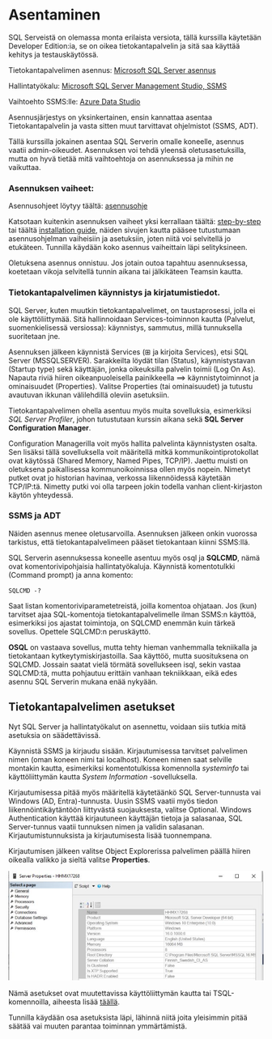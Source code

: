 # Asentaminen

SQL Serveistä on olemassa monta erilaista versiota, tällä kurssilla käytetään Developer Edition:ia, se on oikea tietokantapalvelin ja sitä saa käyttää kehitys ja testauskäytössä.

Tietokantapalvelimen asennus:
[Microsoft SQL Server asennus](https://www.microsoft.com/en-us/sql-server/sql-server-downloads)

Hallintatyökalu: 
[Microsoft SQL Server Management Studio, SSMS ](https://learn.microsoft.com/en-us/ssms/download-sql-server-management-studio-ssms)

Vaihtoehto SSMS:lle:
[Azure Data Studio](https://learn.microsoft.com/en-us/azure-data-studio/download-azure-data-studio?tabs=win-install%2Cwin-user-install%2Credhat-install%2Cwindows-uninstall%2Credhat-uninstall)

Asennusjärjestys on yksinkertainen, ensin kannattaa asentaa Tietokantapalvelin ja vasta sitten muut tarvittavat ohjelmistot (SSMS, ADT).

Tällä kurssilla jokainen asentaa SQL Serverin omalle koneelle, asennus vaatii admin-oikeudet. Asennuksen voi tehdä yleensä oletusasetuksilla, mutta on hyvä tietää mitä vaihtoehtoja on asennuksessa ja mihin ne vaikuttaa.

### Asennuksen vaiheet:

Asennusohjeet löytyy täältä: [asennusohje](https://learn.microsoft.com/en-us/sql/database-engine/install-windows/install-sql-server?view=sql-server-ver16)

Katsotaan kuitenkin asennuksen vaiheet yksi kerrallaan täältä: [step-by-step](https://www.csharp.com/article/step-by-step-installation-of-microsoft-sql-server-on-windows-system/) tai täältä [installation guide](https://www.visual-expert.com/EN/visual-expert-documentation/install-and-configure-visual-expert/sql-server-2019-installation-guide-visual-expert.html), näiden sivujen kautta pääsee tutustumaan asennusohjelman vaiheisiin ja asetuksiin, joten niitä voi selvitellä jo etukäteen. 
Tunnilla käydään koko asennus vaiheittain läpi selityksineen.

Oletuksena asennus onnistuu. Jos jotain outoa tapahtuu asennuksessa, koetetaan vikoja selvitellä tunnin aikana tai jälkikäteen Teamsin kautta.

### Tietokantapalvelimen käynnistys ja kirjatumistiedot.

SQL Server, kuten muutkin tietokantapalvelimet, on taustaprosessi, jolla ei ole käyttöliittymää. Sitä hallinnoidaan Services-toiminnon kautta (Palvelut, suomenkielisessä versiossa): käynnistys, sammutus, millä tunnuksella suoritetaan jne. 

Asennuksen jälkeen käynnistä Services (⊞ ja kirjoita Services), etsi SQL Server (MSSQLSERVER). Sarakkeilta löydät tilan (Status), käynnistystavan (Startup type) sekä käyttäjän, jonka oikeuksilla palvelin toimii (Log On As). Napauta riviä hiiren oikeanpuoleisella painikkeella ==> käynnistytoiminnot ja ominaisuudet (Properties). Valitse Properties (tai ominaisuudet) ja tutustu avautuvan ikkunan välilehdillä oleviin asetuksiin.

Tietokantapalvelimen ohella asentuu myös muita sovelluksia, esimerkiksi *SQL Server Profiler*, johon tutustutaan kurssin aikana sekä **SQL Server Configuration Manager**.

Configuration Managerilla voit myös hallita palvelinta käynnistysten osalta. Sen lisäksi tällä sovelluksella voit määritellä mitkä kommunikointiprotokollat ovat käytössä (Shared Memory, Named Pipes, TCP/IP). Jaettu muisti on oletuksena paikallisessa kommunoikoinnissa ollen myös nopein. Nimetyt putket ovat jo historian havinaa, verkossa liikennöidessä käytetään TCP/IP:tä. Nimetty putki voi olla tarpeen jokin todella vanhan client-kirjaston käytön yhteydessä. 

### SSMS ja ADT 
Näiden asennus menee oletusarvoilla. Asennuksen jälkeen onkin vuorossa tarkistus, että tietokantapalvelimeen pääset tietokantaan kiinni SSMS:llä.

SQL Serverin asennuksessa koneelle asentuu myös osql ja **SQLCMD**, nämä ovat komentorivipohjaisia hallintatyökaluja. Käynnistä komentotulkki (Command prompt) ja anna komento:
```code
SQLCMD -?
```
Saat listan komentoriviparametetreistä, joilla komentoa ohjataan. Jos (kun) tarvitset ajaa SQL-komentoja tietokantapalvelimelle ilman SSMS:n käyttöä, esimerkiksi jos ajastat toimintoja, on SQLCMD enemmän kuin tärkeä sovellus. Opettele SQLCMD:n peruskäyttö.

**OSQL** on vastaava sovellus, mutta tehty hieman vanhemmalla tekniikalla ja tietokantaan kytkeytymiskirjastoilla. Saa käyttöö, mutta suosituksena on SQLCMD. Jossain saatat vielä törmätä sovellukseen isql, sekin vastaa SQLCMD:tä, mutta pohjautuu erittäin vanhaan tekniikkaan, eikä edes asennu SQL Serverin mukana enää nykyään.

## Tietokantapalvelimen asetukset
Nyt SQL Server ja hallintatyökalut on asennettu, voidaan siis tutkia mitä asetuksia on säädettävissä.

Käynnistä SSMS ja kirjaudu sisään. Kirjautumisessa tarvitset palvelimen nimen (oman koneen nimi tai localhost). Koneen nimen saat selville montakin kautta, esimerkiksi komentotulkissa komennolla *systeminfo* tai käyttöliittymän kautta *System Information* -sovelluksella.

Kirjautumisessa pitää myös määritellä käytetäänkö SQL Server-tunnusta vai Windows (AD, Entra)-tunnusta. Uusin SSMS vaatii myös tiedon liikennöintikäytäntöön liittyvästä suojauksesta, valitse Optional. Windows Authentication käyttää kirjautuneen käyttäjän tietoja ja salasanaa, SQL Server-tunnus vaatii tunnuksen nimen ja validin salasanan. Kirjautumistunnuksista ja kirjautumisesta lisää tuonnempana.

Kirjautumisen jälkeen valitse Object Explorerissa palvelimen päällä hiiren oikealla valikko ja sieltä valitse **Properties**.

![Server properties](..\kuvat\ServerProperties.jpg)

Nämä asetukset ovat muutettavissa käyttöliittymän kautta tai TSQL-komennoilla, aiheesta lisää [täällä](https://learn.microsoft.com/en-us/sql/database-engine/configure-windows/view-or-change-server-properties-sql-server?view=sql-server-ver16). 

Tunnilla käydään osa asetuksista läpi, lähinnä niitä joita yleisimmin pitää säätää vai muuten parantaa toiminnan ymmärtämistä.

